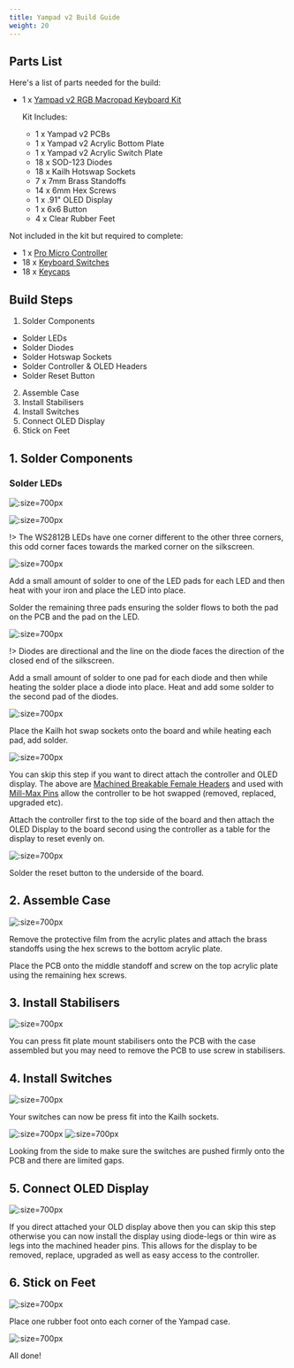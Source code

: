 ```yaml
---
title: Yampad v2 Build Guide
weight: 20
---
```


## Parts List

Here's a list of parts needed for the build:

* 1 x [Yampad v2 RGB Macropad Keyboard Kit](https://keebd.com/products/yampad-v2-rgb-macropad-keyboard-kit)

  Kit Includes:
  * 1 x Yampad v2 PCBs
  * 1 x Yampad v2 Acrylic Bottom Plate
  * 1 x Yampad v2 Acrylic Switch Plate
  * 18 x SOD-123 Diodes
  * 18 x Kailh Hotswap Sockets
  * 7 x 7mm Brass Standoffs
  * 14 x 6mm Hex Screws
  * 1 x .91" OLED Display
  * 1 x 6x6 Button
  * 4 x Clear Rubber Feet

Not included in the kit but required to complete:
* 1 x [Pro Micro Controller](https://keebd.com/collections/controllers)
* 18 x [Keyboard Switches](https://keebd.com/collections/switches)
* 18 x [Keycaps](https://keebd.com/collections/caps)

## Build Steps

1. Solder Components
  * Solder LEDs
  * Solder Diodes
  * Solder Hotswap Sockets
  * Solder Controller & OLED Headers
  * Solder Reset Button
2. Assemble Case
3. Install Stabilisers
4. Install Switches
5. Connect OLED Display
6. Stick on Feet

## 1. Solder Components

### Solder LEDs

![](./ws2812b.jpg ':size=700px')

![](./silk.jpg ':size=700px')

!> The WS2812B LEDs have one corner different to the other three corners, this odd corner faces towards the marked corner on the silkscreen.

![](./leds.jpg ':size=700px')

Add a small amount of solder to one of the LED pads for each LED and then heat with your iron and place the LED into place.

Solder the remaining three pads ensuring the solder flows to both the pad on the PCB and the pad on the LED.

![](./diodes.jpg ':size=700px')

!> Diodes are directional and the line on the diode faces the direction of the closed end of the silkscreen.

Add a small amount of solder to one pad for each diode and then while heating the solder place a diode into place. Heat and add some solder to the second pad of the diodes.

![](./hotswap-sockets.jpg ':size=700px')

Place the Kailh hot swap sockets onto the board and while heating each pad, add solder.

![](./headers.jpg ':size=700px')

You can skip this step if you want to direct attach the controller and OLED display. The above are [Machined Breakable Female Headers](https://keebd.com/products/40-pin-machined-ic-breakable-female-header-strip) and used with [Mill-Max Pins](https://keebd.com/products/mill-max-low-profile-controller-pins-pack-of-25) allow the controller to be hot swapped (removed, replaced, upgraded etc).

Attach the controller first to the top side of the board and then attach the OLED Display to the board second using the controller as a table for the display to reset evenly on.

![](./button.jpg ':size=700px')

Solder the reset button to the underside of the board.

## 2. Assemble Case

![](/case.jpg ':size=700px')

Remove the protective film from the acrylic plates and attach the brass standoffs using the hex screws to the bottom acrylic plate.

Place the PCB onto the middle standoff and screw on the top acrylic plate using the remaining hex screws.

## 3. Install Stabilisers

![](./stabilisers.jpg ':size=700px')

You can press fit plate mount stabilisers onto the PCB with the case assembled but you may need to remove the PCB to use screw in stabilisers.

## 4. Install Switches

![](./switches.jpg ':size=700px')

Your switches can now be press fit into the Kailh sockets.

![](./side-1.jpg ':size=700px')
![](./side-2.jpg ':size=700px')

Looking from the side to make sure the switches are pushed firmly onto the PCB and there are limited gaps.

## 5. Connect OLED Display

![](./oled.jpg ':size=700px')

If you direct attached your OLD display above then you can skip this step otherwise you can now install the display using diode-legs or thin wire as legs into the machined header pins. This allows for the display to be removed, replace, upgraded as well as easy access to the controller.

## 6. Stick on Feet

![](./feet.jpg ':size=700px')

Place one rubber foot onto each corner of the Yampad case.

![](./complete.jpg ':size=700px')

All done!
